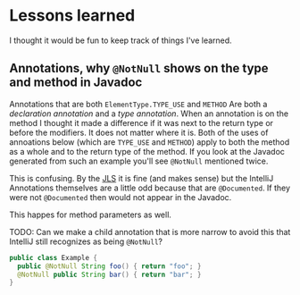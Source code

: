 # Lessons learned

I thought it would be fun to keep track of things I've learned.

## Annotations, why `@NotNull` shows on the type and method in Javadoc

Annotations that are both `ElementType.TYPE_USE` and `METHOD` Are both a *declaration annotation*
and a *type annotation*. When an annotation is on the method I thought it made a difference if it
was next to the return type or before the modifiers. It does not matter where it is. Both of the
uses of annoations below (which are `TYPE_USE` and `METHOD`) apply to both the method as a whole and
to the return type of the method. If you look at the Javadoc generated from such an example you'll
see `@NotNull` mentioned twice.

This is confusing. By the [JLS][annotation-location] it is fine (and makes sense) but the IntelliJ
Annotations themselves are a little odd because that are `@Documented`. If they were not
`@Documented` then would not appear in the Javadoc.

This happes for method parameters as well.

TODO: Can we make a child annotation that is more narrow to avoid this that IntelliJ still
recognizes as being `@NotNull`?

```java
public class Example {
  public @NotNull String foo() { return "foo"; }
  @NotNull public String bar() { return "bar"; }
}
```

[annotation-location]: https://docs.oracle.com/javase/specs/jls/se19/html/jls-9.html#jls-9.7.4
